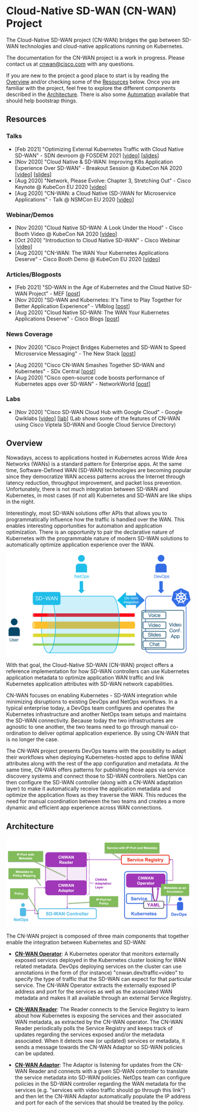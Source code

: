 # Cloud-Native SD-WAN (CN-WAN) Project

The Cloud-Native SD-WAN project (CN-WAN) bridges the gap between SD-WAN technologies and cloud-native applications running on Kubernetes.

The documentation for the CN-WAN project is a work in progress. Please contact us at [cnwan@cisco.com](mailto:cnwan@cisco.com) with any questions.

If you are new to the project a good place to start is by reading the [Overview](#overview) and/or checking some of the [Resources](#resources) below. Once you are familiar with the project, feel free to explore the different components described in the [Architecture](#architecture). There is also some [Automation](https://github.com/CloudNativeSDWAN/cnwan-automation) available that should help bootstrap things.

## Resources

### Talks

* [Feb 2021] "Optimizing External Kubernetes Traffic with Cloud Native SD-WAN" - SDN devroom @ FOSDEM 2021 [[video](https://video.fosdem.org/2021/D.sdn/sdn_k8s_cloud_native.mp4)] [[slides](https://fosdem.org/2021/schedule/event/sdn_k8s_cloud_native/attachments/slides/4508/export/events/attachments/sdn_k8s_cloud_native/slides/4508/CNWAN_FOSDEM21.pdf)]
* [Nov 2020] "Cloud Native & SD-WAN: Improving K8s Application Experience Over SD-WAN" - Breakout Session @ KubeCon NA 2020 [[video](https://www.youtube.com/watch?v=-sWVNFk6tCo)] [[slides](https://static.sched.com/hosted_files/kccncna20/64/KubeConNA2020_CNWAN.pdf)]
* [Aug 2020] "Network, Please Evolve: Chapter 3, Stretching Out" - Cisco Keynote @ KubeCon EU 2020 [[video](https://www.cisco.com/c/en/us/training-events/events/kubecon-europe.html?socialshare=lightbox_video1_keynote)]
* [Aug 2020] "CN-WAN: a Cloud Native (SD-)WAN for Microservice Applications" - Talk @ NSMCon EU 2020 [[video](https://www.youtube.com/watch?v=C28_WTyT-KI)]

### Webinar/Demos

* [Nov 2020] "Cloud Native SD-WAN: A Look Under the Hood" - Cisco Booth Video @ KubeCon NA 2020 [[video](https://www.cisco.com/c/en/us/training-events/events/kubecon-north-america.html?dtid=osscdc000283#~demos)]
* [Oct 2020] "Introduction to Cloud Native SD-WAN" - Cisco Webinar [[video](https://events-cisco.webex.com/recordingservice/sites/events-cisco/recording/d4e187872ee849099283aa49981c9787/playback)]
* [Aug 2020] "CN-WAN: The WAN Your Kubernetes Applications Deserve" - Cisco Booth Demo @ KubeCon EU 2020 [[video](https://www.cisco.com/c/en/us/training-events/events/kubecon-europe.html#~demos-and-presentations)]

### Articles/Blogposts

* [Feb 2021] "SD-WAN in the Age of Kubernetes and the Cloud Native SD-WAN Project" - MEF [[post](https://www.mef.net/sd-wan-in-the-age-of-kubernetes-and-the-cloud-native-sd-wan-project-highlights-from-mef-3-0-poc-showcase-2021/)]
* [Nov 2020] "SD-WAN and Kubernetes: It's Time to Play Together for Better Application Experience" - VMblog [[post](https://vmblog.com/archive/2020/11/04/sd-wan-and-kubernetes-it-s-time-to-play-together-for-better-application-experience.aspx)]
* [Aug 2020] "Cloud Native SD-WAN: The WAN Your Kubernetes Applications Deserve" - Cisco Blogs [[post](https://blogs.cisco.com/networking/introducing-the-cloud-native-sd-wan-project)]

### News Coverage

* [Nov 2020] "Cisco Project Bridges Kubernetes and SD-WAN to Speed Microservice Messaging" - The New Stack [[post](https://thenewstack.io/cisco-project-bridges-kubernetes-and-sd-wan-to-speed-microservice-messaging/)]
<!-- markdown-link-check-disable-next-line -->
* [Aug 2020] "Cisco CN-WAN Smashes Together SD-WAN and Kubernetes" - SDx Central [[post](https://www.sdxcentral.com/articles/news/cisco-cn-wan-smashes-together-sd-wan-and-kubernetes/2020/08/)]
* [Aug 2020] "Cisco open-source code boosts performance of Kubernetes apps over SD-WAN" - NetworkWorld [[post](https://www.networkworld.com/article/3572310/cisco-open-source-code-boosts-performance-of-kubernetes-apps-over-sd-wan.html)]

### Labs

* [Nov 2020] "Cisco SD-WAN Cloud Hub with Google Cloud" - Google Qwiklabs [[video](https://events-cisco.webex.com/recordingservice/sites/events-cisco/recording/95e3e1d2130c499daef261a5c6296716/playback)] [[lab](https://google.qwiklabs.com/catalog_lab/3204?qlcampaign=1m-developercom-71)] 
(Lab shows some of the features of CN-WAN using Cisco Viptela SD-WAN and Google Cloud Service Directory)

## Overview

Nowadays, access to applications hosted in Kubernetes across Wide Area Networks (WANs) is a standard pattern for Enterprise apps. At the same time, Software-Defined WAN (SD-WAN) technologies are becoming popular since they democratize WAN access patterns across the Internet through latency reduction, throughput improvement, and packet loss prevention. Unfortunately, there is not much integration between SD-WAN and Kubernetes, in most cases (if not all) Kubernetes and SD-WAN are like ships in the night.

Interestingly, most SD-WAN solutions offer APIs that allows you to programmatically influence how the traffic is handled over the WAN. This enables interesting opportunities for automation and application optimization. There is an opportunity to pair the declarative nature of Kubernetes with the programmable nature of modern SD-WAN solutions to automatically optimize application experience over the WAN.

![CN-WAN Integration](img/cnwan-overview.png)

With that goal, the Cloud-Native SD-WAN (CN-WAN) project offers a reference implementation for how SD-WAN controllers can use Kubernetes application metadata to optimize application WAN traffic and link Kubernetes application attributes with SD-WAN network capabilities.

CN-WAN focuses on enabling Kubernetes - SD-WAN integration while minimizing disruptions to existing DevOps and NetOps workflows. In a typical enterprise today, a DevOps team configures and operates the Kubernetes infrastructure and another NetOps team setups and maintains the SD-WAN connectivity. Because today the two infrastructures are agnostic to one another, the two teams need to go through manual co-ordination to deliver optimal application experience. By using CN-WAN that is no longer the case.

The CN-WAN project presents DevOps teams with the possibility to adapt their workflows when deploying Kubernetes-hosted apps to define WAN attributes along with the rest of the app configuration and metadata. At the same time, CN-WAN offers patterns for publishing those apps via service discovery systems and connect those to SD-WAN controllers. NetOps can then configure the SD-WAN controller (along with a CN-WAN adaptation layer) to make it automatically receive the application metadata and optimize the application flows as they traverse the WAN. This reduces the need for manual coordination between the two teams and creates a more dynamic and efficient app experience across WAN connections.

## Architecture

![CN-WAN Architecture](img/cnwan-arch.png)

The CN-WAN project is composed of three main components that together enable the integration between Kubernetes and SD-WAN:

- **[CN-WAN Operator](https://github.com/CloudNativeSDWAN/cnwan-operator)**: A Kubernetes operator that monitors externally exposed services deployed in the Kubernetes cluster looking for WAN related metadata. DevOps deploying services on the cluster can use annotations in the form of (for instance) "cnwan.dev/traffic=video" to specify the type of traffic that the SD-WAN can expect for that particular service. The CN-WAN Operator extracts the externally exposed IP address and port for the services as well as the associated WAN metadata and makes it all available through an external Service Registry.

- **[CN-WAN Reader](https://github.com/CloudNativeSDWAN/cnwan-reader)**: The Reader connects to the Service Registry to learn about how Kubernetes is exposing the services and their associated WAN metadata, as extracted by the CN-WAN operator. The CN-WAN Reader periodically polls the Service Registry and keeps track of updates regarding the services exposed and/or the metadata associated. When it detects new (or updated) services or metadata, it sends a message towards the CN-WAN Adaptor so SD-WAN policies can be updated.

- **[CN-WAN Adaptor](https://github.com/CloudNativeSDWAN/cnwan-adaptor)**: The Adaptor is listening for updates from the CN-WAN Reader and connects with a given SD-WAN controller to translate the service metadata into SD-WAN policies. NetOps team can configure policies in the SD-WAN controller regarding the WAN metadata for the services (e.g. "services with video traffic should go through this link") and then let the CN-WAN Adaptor automatically populate the IP address and port for each of the services that should be treated by the policy.
